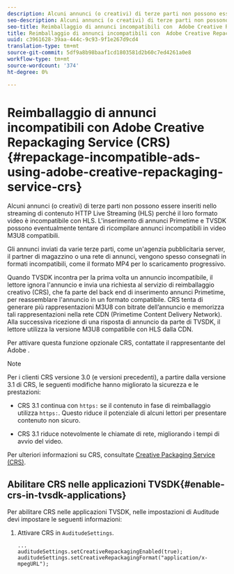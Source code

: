 ```yaml
---
description: Alcuni annunci (o creativi) di terze parti non possono essere inseriti nello streaming di contenuto HTTP Live Streaming (HLS) perché il loro formato video è incompatibile con HLS. L'inserimento di annunci Primetime e TVSDK possono eventualmente tentare di ricompilare annunci incompatibili in video M3U8 compatibili.
seo-description: Alcuni annunci (o creativi) di terze parti non possono essere inseriti nello streaming di contenuto HTTP Live Streaming (HLS) perché il loro formato video è incompatibile con HLS. L'inserimento di annunci Primetime e TVSDK possono eventualmente tentare di ricompilare annunci incompatibili in video M3U8 compatibili.
seo-title: Reimballaggio di annunci incompatibili con  Adobe Creative Repackaging Service (CRS)
title: Reimballaggio di annunci incompatibili con  Adobe Creative Repackaging Service (CRS)
uuid: c3961628-39aa-444c-9c93-9f1e267d9cd4
translation-type: tm+mt
source-git-commit: 5df9a8b98baaf1cd1803581d2b60c7ed4261a0e8
workflow-type: tm+mt
source-wordcount: '374'
ht-degree: 0%

---
```



# Reimballaggio di annunci incompatibili con  Adobe Creative Repackaging Service (CRS) {#repackage-incompatible-ads-using-adobe-creative-repackaging-service-crs}

Alcuni annunci (o creativi) di terze parti non possono essere inseriti nello streaming di contenuto HTTP Live Streaming (HLS) perché il loro formato video è incompatibile con HLS. L&#39;inserimento di annunci Primetime e TVSDK possono eventualmente tentare di ricompilare annunci incompatibili in video M3U8 compatibili.

Gli annunci inviati da varie terze parti, come un&#39;agenzia pubblicitaria server, il partner di magazzino o una rete di annunci, vengono spesso consegnati in formati incompatibili, come il formato MP4 per lo scaricamento progressivo.

Quando TVSDK incontra per la prima volta un annuncio incompatibile, il lettore ignora l&#39;annuncio e invia una richiesta al servizio di reimballaggio creativo (CRS), che fa parte del back end di inserimento annunci Primetime, per reassemblare l&#39;annuncio in un formato compatibile. CRS tenta di generare più rappresentazioni M3U8 con bitrate dell’annuncio e memorizza tali rappresentazioni nella rete CDN (Primetime Content Delivery Network). Alla successiva ricezione di una risposta di annuncio da parte di TVSDK, il lettore utilizza la versione M3U8 compatibile con HLS dalla CDN.

Per attivare questa funzione opzionale CRS, contattate il rappresentante del Adobe .

>[!NOTE]
>
>Per i clienti CRS versione 3.0 (e versioni precedenti), a partire dalla versione 3.1 di CRS, le seguenti modifiche hanno migliorato la sicurezza e le prestazioni:
>
>* CRS 3.1 continua con `https:` se il contenuto in fase di reimballaggio utilizza `https:`. Questo riduce il potenziale di alcuni lettori per presentare contenuto non sicuro.
   >
   >
* CRS 3.1 riduce notevolmente le chiamate di rete, migliorando i tempi di avvio del video.

>



Per ulteriori informazioni su CRS, consultate [Creative Packaging Service (CRS)](https://helpx.adobe.com/content/dam/help/en/primetime/drm/drm_certificate_enrollment.pdf).

## Abilitare CRS nelle applicazioni TVSDK{#enable-crs-in-tvsdk-applications}

Per abilitare CRS nelle applicazioni TVSDK, nelle impostazioni di Auditude devi impostare le seguenti informazioni:

1. Attivare CRS in `AuditudeSettings`.

   ```
   ... 
   auditudeSettings.setCreativeRepackagingEnabled(true); 
   auditudeSettings.setCreativeRepackagingFormat("application/x-mpegURL"); 
   ```
